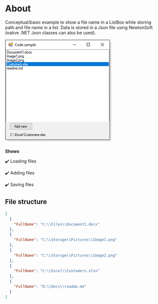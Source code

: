 ﻿# About

Conceptual/basic example to show a file name in a ListBox while storing path and file name in a list. Data is stored in a Json file using NewtonSoft (native .NET Json classes can also be used).

![img](../assets/fileListBox.png)

**Shows**

:heavy_check_mark: Loading files

:heavy_check_mark: Adding files

:heavy_check_mark: Saving files

## File structure

```json
[
  {
    "FullName": "C:\\Files\\Document1.docx"
  },
  {
    "FullName": "C:\\Storage\\Pictures\\Image1.png"
  },
  {
    "FullName": "C:\\Storage\\Pictures\\Image2.png"
  },
  {
    "FullName": "C:\\Excel\\Customers.xlsx"
  },
  {
    "FullName": "D:\\Docs\\readme.md"
  }
]
```